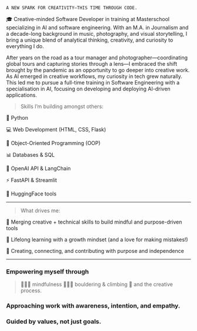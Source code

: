 `A NEW SPARK FOR CREATIVITY—THIS TIME THROUGH CODE.`

🎓 Creative-minded Software Developer in training at Masterschool specializing in AI and software engineering. With an M.A. in Journalism and a decade-long background in music, photography, and visual storytelling, I bring a unique blend of analytical thinking, creativity, and curiosity to everything I do.

After years on the road as a tour manager and photographer—coordinating global tours and capturing stories through a lens—I embraced the shift brought by the pandemic as an opportunity to go deeper into creative work. As AI emerged in creative workflows, my curiosity in tech grew naturally. This led me to pursue a full-time training in Software Engineering with a specialisation in AI, focusing on developing and deploying AI-driven applications.

> Skills I’m building amongst others:

🐍 Python

💻 Web Development (HTML, CSS, Flask)

🧱 Object-Oriented Programming (OOP)

📊 Databases & SQL

🤖 OpenAI API & LangChain

⚡ FastAPI & Streamlit

🤖 HuggingFace tools

------------------------------------------------------

> What drives me:

🎯 Merging creative + technical skills to build mindful and purpose-driven tools

🎯 Lifelong learning with a growth mindset (and a love for making mistakes!)

🎯 Creating, connecting, and contributing with purpose and independence

------------------------------------------------------

### Empowering myself through
> 🧘🏾‍♂️ mindfulness 
> 🧗🏾‍♂️ bouldering & climbing
> 💫 and the creative process.
### Approaching work with awareness, intention, and empathy.
### Guided by values, not just goals.
